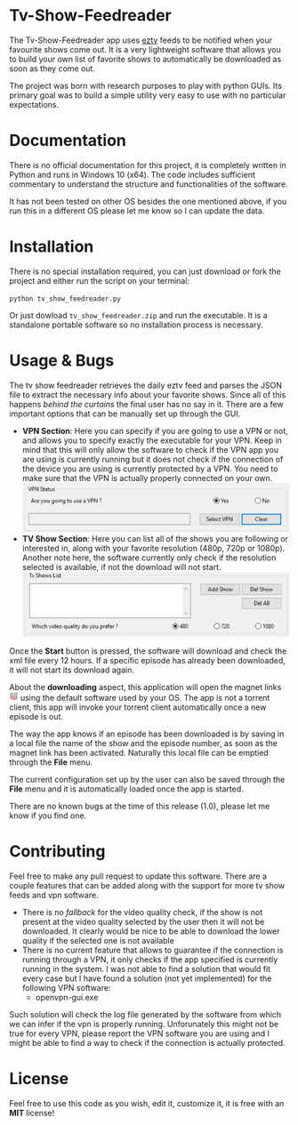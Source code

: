 # Tv-Show-Feedreader
The Tv-Show-Feedreader app uses [eztv](https://eztv.ag/) feeds to be notified when your favourite shows come out. It is a very lightweight software that allows you to build your own list of favorite shows to automatically be downloaded as soon as they come out.

The project was born with research purposes to play with python GUIs. Its primary goal was to build a simple utility very easy to use with no particular expectations.

# Documentation
There is no official documentation for this project, it is completely written in Python and runs in Windows 10 (x64). The code includes sufficient commentary to understand the structure and functionalities of the software.

It has not been tested on other OS besides the one mentioned above, if you run this in a different OS please let me know so I can update the data.

# Installation
There is no special installation required, you can just download or fork the project and either run the script on your terminal:

`python tv_show_feedreader.py`

Or just dowload `tv_show_feedreader.zip` and run the executable. It is a standalone portable software so no installation process is necessary.
# Usage & Bugs
The tv show feedreader retrieves the daily eztv feed and parses the JSON file to extract the necessary info about your favorite shows. Since all of this happens *behind the curtains* the final user has no say in it. There are a few important options that can be manually set up through the GUI.

* **VPN Section**: Here you can specify if you are going to use a VPN or not, and allows you to specify exactly the executable for your VPN. Keep in mind that this will only allow the software to check if the VPN app you are using is currently running but it does not check if the connection of the device you are using is currently protected by a VPN. You need to make sure that the VPN is actually properly connected on your own.
![vpn section](https://raw.githubusercontent.com/Gabri3l/Tv-Show-Feedreader/master/images/tv-show-feedreader-1.PNG)
* **TV Show Section**: Here you can list all of the shows you are following or interested in, along with your favorite resolution (480p, 720p or 1080p). Another note here, the software currently only check if the resolution selected is available, if not the download will not start.
![tv show section](https://raw.githubusercontent.com/Gabri3l/Tv-Show-Feedreader/master/images/tv-show-feedreader-2.PNG)

Once the **Start** button is pressed, the software will download and check the xml file every 12 hours. If a specific episode has already been downloaded, it will not start its download again.

About the **downloading** aspect, this application will open the magnet links ![magnet icon](https://raw.githubusercontent.com/Gabri3l/Tv-Show-Feedreader/master/images/magnet.png) using the default software used by your OS. The app is not a torrent client, this app will invoke your torrent client automatically once a new episode is out.

The way the app knows if an episode has been downloaded is by saving in a local file the name of the show and the episode number, as soon as the magnet link has been activated. Naturally this local file can be emptied through the **File** menu.

The current configuration set up by the user can also be saved through the **File** menu and it is automatically loaded once the app is started.

There are no known bugs at the time of this release (1.0), please let me know if you find one.
# Contributing
Feel free to make any pull request to update this software. There are a couple features that can be added along with the support for more tv show feeds and vpn software.

* There is no *fallback* for the video quality check, if the show is not present at the video quality selected by the user then it will not be downloaded. It clearly would be nice to be able to download the lower quality if the selected one is not available
* There is no current feature that allows to guarantee if the connection is running through a VPN, it only checks if the app specified is currently running in the system. I was not able to find a solution that would fit every case but I have found a solution (not yet implemented) for the following VPN software:
	* openvpn-gui.exe 

Such solution will check the log file generated by the software from which we can infer if the vpn is properly running. Unforunately this might not be true for every VPN, please report the VPN software you are using and I might be able to find a way to check if the connection is actually protected.
# License

Feel free to use this code as you wish, edit it, customize it, it is free with an **MIT** license! 

